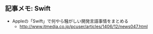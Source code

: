 ## 記事メモ: Swift


* Appleの「Swift」で何やら騒がしい開発言語事情をまとめる
  * http://www.itmedia.co.jp/pcuser/articles/1406/12/news047.html


